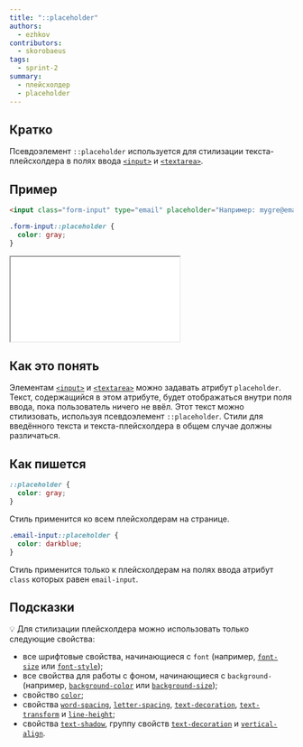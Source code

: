 ```yaml
---
title: "::placeholder"
authors:
  - ezhkov
contributors:
  - skorobaeus
tags:
  - sprint-2
summary:
  - плейсхолдер
  - placeholder
---
```


## Кратко

Псевдоэлемент `::placeholder` используется для стилизации текста-плейсхолдера в полях ввода [`<input>`](/html/doka/input/) и [`<textarea>`](/html/doka/textarea/).

## Пример

```html
<input class="form-input" type="email" placeholder="Например: mygre@ema.il">
```

```css
.form-input::placeholder {
  color: gray;
}
```

<iframe title="Плейсхолдер в поле ввода" src="demos/index.html"></iframe>

## Как это понять

Элементам [`<input>`](/html/doka/input/) и [`<textarea>`](/html/doka/textarea/) можно задавать атрибут `placeholder`. Текст, содержащийся в этом атрибуте, будет отображаться внутри поля ввода, пока пользователь ничего не ввёл. Этот текст можно стилизовать, используя псевдоэлемент `::placeholder`. Стили для введённого текста и текста-плейсхолдера в общем случае должны различаться.

## Как пишется

```css
::placeholder {
  color: gray;
}
```

Стиль применится ко всем плейсхолдерам на странице.

```css
.email-input::placeholder {
  color: darkblue;
}
```

Стиль применится только к плейсхолдерам на полях ввода атрибут `class` которых равен `email-input`.

## Подсказки

💡 Для стилизации плейсхолдера можно использовать только следующие свойства:

- все шрифтовые свойства, начинающиеся с `font` (например, [`font-size`](/css/doka/font-size/) или [`font-style`](/css/doka/font-style/));
- все свойства для работы с фоном, начинающиеся с `background-` (например, [`background-color`](/css/doka/background-color/) или [`background-size`](/css/doka/background-size/));
- свойство [`color`](/css/doka/color/);
- свойства [`word-spacing`](/css/doka/word-spacing/), [`letter-spacing`](/css/letter-spacing/), [`text-decoration`](/css/doka/text-decoration/), [`text-transform`](/css/doka/text-transform/) и [`line-height`](/css/line-height/);
- свойства [`text-shadow`](/css/doka/text-shadow/), группу свойств [`text-decoration`](/css/doka/text-decoration/) и [`vertical-align`](/css/doka/vertical-align/).
